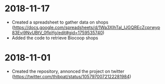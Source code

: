 # 2018-11-17

- Created a spreadsheet to gather data on shops (https://docs.google.com/spreadsheets/d/1Wa3XIhTal_IJGQREcZcprwyp83Evj9NvUBtV_0fIpYg/edit#gid=1759535740)
- Added the code to retrieve Biocoop shops

# 2018-11-01

- Created the repository, annonced the project on twitter (https://twitter.com/thibpat/status/1057970072122281984)
